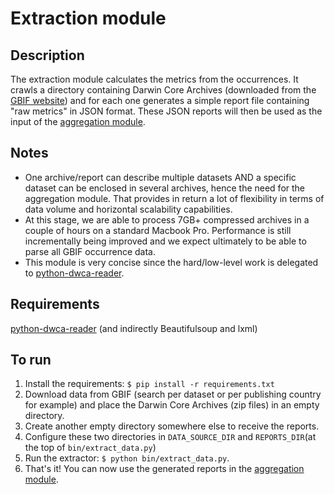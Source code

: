 # Extraction module

## Description

The extraction module calculates the metrics from the occurrences. It crawls a directory containing Darwin Core Archives (downloaded from the [GBIF website](http://www.gbif.org)) and for each one generates a simple report file containing "raw metrics" in JSON format. These JSON reports will then be used as the input of the [aggregation module](../aggregation_module).

## Notes

* One archive/report can describe multiple datasets AND a specific dataset can be enclosed in several archives, hence the need for the aggregation module. That provides in return a lot of flexibility in terms of data volume and horizontal scalability capabilities.
* At this stage, we are able to process 7GB+ compressed archives in a couple of hours on a standard Macbook Pro. Performance is still incrementally being improved and we expect ultimately to be able to parse all GBIF occurrence data.
* This module is very concise since the hard/low-level work is delegated to [python-dwca-reader](http://python-dwca-reader.readthedocs.org/).

## Requirements

[python-dwca-reader](http://python-dwca-reader.readthedocs.org/) (and indirectly Beautifulsoup and lxml)

## To run

1. Install the requirements: `$ pip install -r requirements.txt`
2. Download data from GBIF (search per dataset or per publishing country for example) and place the Darwin Core Archives (zip files) in an empty directory.
3. Create another empty directory somewhere else to receive the reports.
4. Configure these two directories in `DATA_SOURCE_DIR` and `REPORTS_DIR`(at the top of `bin/extract_data.py`)
5. Run the extractor: `$ python bin/extract_data.py`.
6. That's it! You can now use the generated reports in the [aggregation module](../aggregation_module).
